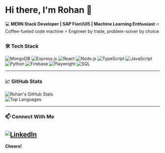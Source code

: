 # Hi there, I'm Rohan 👋

💻 **MERN Stack Developer | SAP Fiori/UI5 | Machine Learning Enthusiast**
🔥 Coffee-fueled code machine
⚡ Engineer by trade, problem-solver by choice

### 🛠️ Tech Stack
![MongoDB](https://img.shields.io/badge/MongoDB-4EA94B?style=for-the-badge&logo=mongodb&logoColor=white)
![Express.js](https://img.shields.io/badge/Express.js-000000?style=for-the-badge&logo=express&logoColor=white)
![React](https://img.shields.io/badge/React-20232A?style=for-the-badge&logo=react&logoColor=61DAFB)
![Node.js](https://img.shields.io/badge/Node.js-43853D?style=for-the-badge&logo=node.js&logoColor=white)
![TypeScript](https://img.shields.io/badge/TypeScript-007ACC?style=for-the-badge&logo=typescript&logoColor=white)
![JavaScript](https://img.shields.io/badge/JavaScript-F7DF1E?style=for-the-badge&logo=javascript&logoColor=black)
![Python](https://img.shields.io/badge/Python-3776AB?style=for-the-badge&logo=python&logoColor=white)
![Firebase](https://img.shields.io/badge/Firebase-FFCA28?style=for-the-badge&logo=firebase&logoColor=black)
![Playwright](https://img.shields.io/badge/Playwright-2EAD33?style=for-the-badge&logo=microsoftplaywright&logoColor=white)
![SQL](https://img.shields.io/badge/SQL-025E8C?style=for-the-badge&logo=database&logoColor=white)

---

### 📈 GitHub Stats
![Rohan's GitHub Stats](https://github-readme-stats.vercel.app/api?username=rohankate3&show_icons=true&theme=radical)
<br>
![Top Languages](https://github-readme-stats.vercel.app/api/top-langs/?username=rohankate3&layout=compact&theme=radical)

---


### 📫 Connect With Me
[![LinkedIn](https://img.shields.io/badge/LinkedIn-blue?style=for-the-badge&logo=linkedin)](https://www.linkedin.com/in/rohan-kate-111333250)
---

**Cheers!**
